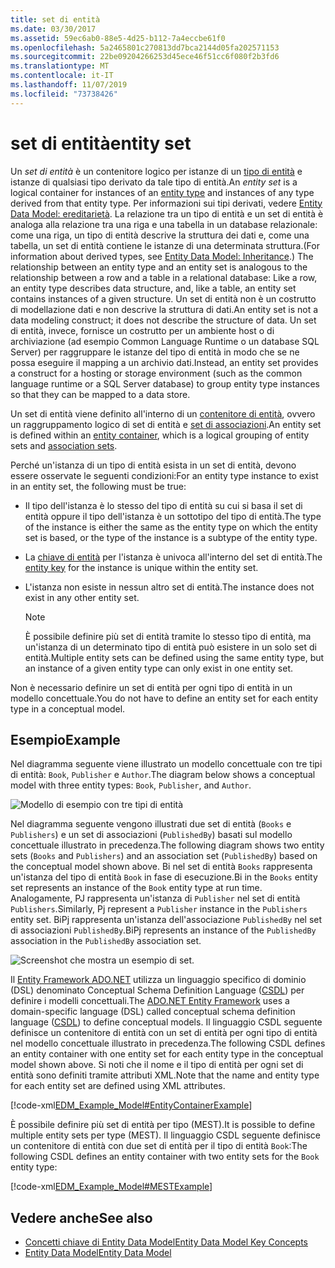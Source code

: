 ```yaml
---
title: set di entità
ms.date: 03/30/2017
ms.assetid: 59ec6ab0-88e5-4d25-b112-7a4eccbe61f0
ms.openlocfilehash: 5a2465801c270813dd7bca2144d05fa202571153
ms.sourcegitcommit: 22be09204266253d45ece46f51cc6f080f2b3fd6
ms.translationtype: MT
ms.contentlocale: it-IT
ms.lasthandoff: 11/07/2019
ms.locfileid: "73738426"
---
```

# <a name="entity-set"></a><span data-ttu-id="cb933-102">set di entità</span><span class="sxs-lookup"><span data-stu-id="cb933-102">entity set</span></span>
<span data-ttu-id="cb933-103">Un *set di entità* è un contenitore logico per istanze di un [tipo di entità](entity-type.md) e istanze di qualsiasi tipo derivato da tale tipo di entità.</span><span class="sxs-lookup"><span data-stu-id="cb933-103">An *entity set* is a logical container for instances of an [entity type](entity-type.md) and instances of any type derived from that entity type.</span></span> <span data-ttu-id="cb933-104">Per informazioni sui tipi derivati, vedere [Entity Data Model: ereditarietà](entity-data-model-inheritance.md). La relazione tra un tipo di entità e un set di entità è analoga alla relazione tra una riga e una tabella in un database relazionale: come una riga, un tipo di entità descrive la struttura dei dati e, come una tabella, un set di entità contiene le istanze di una determinata struttura.</span><span class="sxs-lookup"><span data-stu-id="cb933-104">(For information about derived types, see [Entity Data Model: Inheritance](entity-data-model-inheritance.md).) The relationship between an entity type and an entity set is analogous to the relationship between a row and a table in a relational database: Like a row, an entity type describes data structure, and, like a table, an entity set contains instances of a given structure.</span></span> <span data-ttu-id="cb933-105">Un set di entità non è un costrutto di modellazione dati e non descrive la struttura di dati.</span><span class="sxs-lookup"><span data-stu-id="cb933-105">An entity set is not a data modeling construct; it does not describe the structure of data.</span></span> <span data-ttu-id="cb933-106">Un set di entità, invece, fornisce un costrutto per un ambiente host o di archiviazione (ad esempio Common Language Runtime o un database SQL Server) per raggruppare le istanze del tipo di entità in modo che se ne possa eseguire il mapping a un archivio dati.</span><span class="sxs-lookup"><span data-stu-id="cb933-106">Instead, an entity set provides a construct for a hosting or storage environment (such as the common language runtime or a SQL Server database) to group entity type instances so that they can be mapped to a data store.</span></span>  
  
 <span data-ttu-id="cb933-107">Un set di entità viene definito all'interno di un [contenitore di entità](entity-container.md), ovvero un raggruppamento logico di set di entità e [set di associazioni](association-set.md).</span><span class="sxs-lookup"><span data-stu-id="cb933-107">An entity set is defined within an [entity container](entity-container.md), which is a logical grouping of entity sets and [association sets](association-set.md).</span></span>  
  
 <span data-ttu-id="cb933-108">Perché un'istanza di un tipo di entità esista in un set di entità, devono essere osservate le seguenti condizioni:</span><span class="sxs-lookup"><span data-stu-id="cb933-108">For an entity type instance to exist in an entity set, the following must be true:</span></span>  
  
- <span data-ttu-id="cb933-109">Il tipo dell'istanza è lo stesso del tipo di entità su cui si basa il set di entità oppure il tipo dell'istanza è un sottotipo del tipo di entità.</span><span class="sxs-lookup"><span data-stu-id="cb933-109">The type of the instance is either the same as the entity type on which the entity set is based, or the type of the instance is a subtype of the entity type.</span></span>  
  
- <span data-ttu-id="cb933-110">La [chiave di entità](entity-key.md) per l'istanza è univoca all'interno del set di entità.</span><span class="sxs-lookup"><span data-stu-id="cb933-110">The [entity key](entity-key.md) for the instance is unique within the entity set.</span></span>  
  
- <span data-ttu-id="cb933-111">L'istanza non esiste in nessun altro set di entità.</span><span class="sxs-lookup"><span data-stu-id="cb933-111">The instance does not exist in any other entity set.</span></span>  
  
    > [!NOTE]
    > <span data-ttu-id="cb933-112">È possibile definire più set di entità tramite lo stesso tipo di entità, ma un'istanza di un determinato tipo di entità può esistere in un solo set di entità.</span><span class="sxs-lookup"><span data-stu-id="cb933-112">Multiple entity sets can be defined using the same entity type, but an instance of a given entity type can only exist in one entity set.</span></span>  
  
 <span data-ttu-id="cb933-113">Non è necessario definire un set di entità per ogni tipo di entità in un modello concettuale.</span><span class="sxs-lookup"><span data-stu-id="cb933-113">You do not have to define an entity set for each entity type in a conceptual model.</span></span>  
  
## <a name="example"></a><span data-ttu-id="cb933-114">Esempio</span><span class="sxs-lookup"><span data-stu-id="cb933-114">Example</span></span>  
 <span data-ttu-id="cb933-115">Nel diagramma seguente viene illustrato un modello concettuale con tre tipi di entità: `Book`, `Publisher` e `Author`.</span><span class="sxs-lookup"><span data-stu-id="cb933-115">The diagram below shows a conceptual model with three entity types: `Book`, `Publisher`, and `Author`.</span></span>  
  
 ![Modello di esempio con tre tipi di entità](./media/entity-set/example-model-three-entity-types.gif)  
  
 <span data-ttu-id="cb933-117">Nel diagramma seguente vengono illustrati due set di entità (`Books` e `Publishers`) e un set di associazioni (`PublishedBy`) basati sul modello concettuale illustrato in precedenza.</span><span class="sxs-lookup"><span data-stu-id="cb933-117">The following diagram shows two entity sets (`Books` and `Publishers`) and an association set (`PublishedBy`) based on the conceptual model shown above.</span></span> <span data-ttu-id="cb933-118">Bi nel set di entità `Books` rappresenta un'istanza del tipo di entità `Book` in fase di esecuzione.</span><span class="sxs-lookup"><span data-stu-id="cb933-118">Bi in the `Books` entity set represents an instance of the `Book` entity type at run time.</span></span> <span data-ttu-id="cb933-119">Analogamente, PJ rappresenta un'istanza di `Publisher` nel set di entità `Publishers`.</span><span class="sxs-lookup"><span data-stu-id="cb933-119">Similarly, Pj represent a `Publisher` instance in the `Publishers` entity set.</span></span> <span data-ttu-id="cb933-120">BiPj rappresenta un'istanza dell'associazione `PublishedBy` nel set di associazioni `PublishedBy`.</span><span class="sxs-lookup"><span data-stu-id="cb933-120">BiPj represents an instance of the `PublishedBy` association in the `PublishedBy` association set.</span></span>  
  
 ![Screenshot che mostra un esempio di set.](./media/entity-set/sets-example-association.gif)  
  
 <span data-ttu-id="cb933-122">Il [Entity Framework ADO.NET](./ef/index.md) utilizza un linguaggio specifico di dominio (DSL) denominato Conceptual Schema Definition Language ([CSDL](/ef/ef6/modeling/designer/advanced/edmx/csdl-spec)) per definire i modelli concettuali.</span><span class="sxs-lookup"><span data-stu-id="cb933-122">The [ADO.NET Entity Framework](./ef/index.md) uses a domain-specific language (DSL) called conceptual schema definition language ([CSDL](/ef/ef6/modeling/designer/advanced/edmx/csdl-spec)) to define conceptual models.</span></span> <span data-ttu-id="cb933-123">Il linguaggio CSDL seguente definisce un contenitore di entità con un set di entità per ogni tipo di entità nel modello concettuale illustrato in precedenza.</span><span class="sxs-lookup"><span data-stu-id="cb933-123">The following CSDL defines an entity container with one entity set for each entity type in the conceptual model shown above.</span></span> <span data-ttu-id="cb933-124">Si noti che il nome e il tipo di entità per ogni set di entità sono definiti tramite attributi XML.</span><span class="sxs-lookup"><span data-stu-id="cb933-124">Note that the name and entity type for each entity set are defined using XML attributes.</span></span>  
  
 [!code-xml[EDM_Example_Model#EntityContainerExample](../../../../samples/snippets/xml/VS_Snippets_Data/edm_example_model/xml/books.edmx#entitycontainerexample)]  
  
 <span data-ttu-id="cb933-125">È possibile definire più set di entità per tipo (MEST).</span><span class="sxs-lookup"><span data-stu-id="cb933-125">It is possible to define multiple entity sets per type (MEST).</span></span> <span data-ttu-id="cb933-126">Il linguaggio CSDL seguente definisce un contenitore di entità con due set di entità per il tipo di entità `Book`:</span><span class="sxs-lookup"><span data-stu-id="cb933-126">The following CSDL defines an entity container with two entity sets for the `Book` entity type:</span></span>  
  
 [!code-xml[EDM_Example_Model#MESTExample](../../../../samples/snippets/xml/VS_Snippets_Data/edm_example_model/xml/books2.edmx#mestexample)]  
  
## <a name="see-also"></a><span data-ttu-id="cb933-127">Vedere anche</span><span class="sxs-lookup"><span data-stu-id="cb933-127">See also</span></span>

- [<span data-ttu-id="cb933-128">Concetti chiave di Entity Data Model</span><span class="sxs-lookup"><span data-stu-id="cb933-128">Entity Data Model Key Concepts</span></span>](entity-data-model-key-concepts.md)
- [<span data-ttu-id="cb933-129">Entity Data Model</span><span class="sxs-lookup"><span data-stu-id="cb933-129">Entity Data Model</span></span>](entity-data-model.md)
